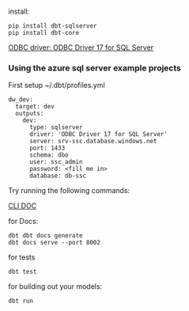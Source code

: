 install:

```
pip install dbt-sqlserver
pip install dbt-core
```

[ODBC driver: ODBC Driver 17 for SQL Server](https://docs.microsoft.com/en-us/sql/connect/odbc/download-odbc-driver-for-sql-server?view=sql-server-ver15)



### Using the azure sql server example projects

First setup  ~/.dbt/profiles.yml   
```
dw_dev:
  target: dev
  outputs:
    dev:
      type: sqlserver
      driver: 'ODBC Driver 17 for SQL Server'
      server: srv-ssc.database.windows.net
      port: 1433
      schema: dbo
      user: ssc_admin
      password: <fill me in>
      database: db-ssc

```


Try running the following commands:

[CLI DOC](https://docs.getdbt.com/reference/dbt-commands)

for Docs:
```
dbt dbt docs generate
dbt docs serve --port 8002
```

for tests
```
dbt test
```

for building out your models:
```
dbt run
```
